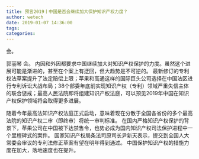 ```yaml
---
title: 预言2019丨中国是否会继续加大保护知识产权力度？
author: wetech
date: 2019-01-07 14:36:00
tags: 
categories: 
---
```

会。
<!-- more -->
郭丽琴
会。
内因和外因都要求中国继续加大对知识产权保护的力度。虽然这个进展可能是渐进的，甚至在个案上有迂回，但大趋势是不可逆的。
最新修订的专利权法草案提升了法定赔偿上限；苹果和高通这样的国际巨头公司选择在中国法区进行专利诉讼大战布局；38个部委年底前实现知识产权（专利）领域严重失信主体的联合惩戒；最高人民法院即将组建知识产权法庭，可以预见2019年中国在知识产权保护领域将会取得更多进展。
 
 
随着今年最高法知识产权法庭正式启动，意味着现在分散于全国各省份的多个最高法院的知识产权二审（即终审）将统一审判标准。
在国内严格知识产权保护的背景下，苹果公司在中国被下达禁售令，也势必成为国内知识产权司法保护进程中一个里程碑式的案件。
国家知识产权局条法司原司长尹新天表示，提交到全国人大常委会审议的专利法修正草案有望在明年得到通过。
中国保护知识产权的措施力度在加大，落地速度也在提升。

